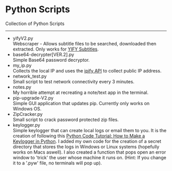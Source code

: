 # Python Scripts 
Collection of Python Scripts 
___
- yifyV2.py  
Webscraper - Allows subtitle files to be searched, downloaded then extracted. Only works for [YIFY Subtitles](yifysubtitles.com).
- base64-decrypter[VER.2].py  
Simple Base64 password decryptor. 
- my_ip.py  
Collects the local IP and uses the [ipify API](ipify.org) to collect public IP address. 
- network_test.py  
Small script to test network connectivity every 3 minutes.
- notes.py  
My horrible attempt at recreating a note/text app in the terminal.
- pip-upgrade-V2.py  
Simple GUI application that updates pip. Currently only works on Windows OS.
- ZipCracker.py  
Small script to crack password protected zip files.
- keylogger.py  
Simple keylogger that can create local logs or email them to you. It is the creation of following this [Python Code Tutorial: How to Make a Keylogger in Python](https://www.thepythoncode.com/article/write-a-keylogger-python). I added my own code for the creation of a secret directory that stores the logs in Windows or Linux systems (hopefully works on Macs aswell). I also created a function that pops open an error window to 'trick' the user whose machine it runs on. (Hint: If you change it to a '.pyw' file, no terminals will pop up).

